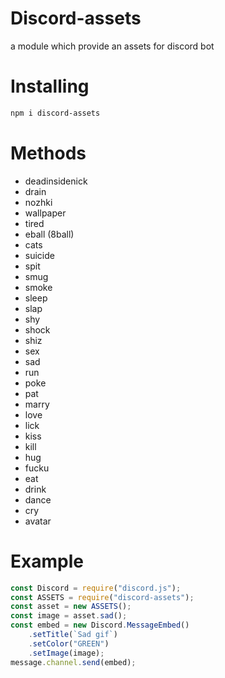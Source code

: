 # Discord-assets
 a module which provide an assets for discord bot
# Installing
```bash
npm i discord-assets
```
# Methods
- deadinsidenick
- drain
- nozhki
- wallpaper
- tired
- eball (8ball)
- cats
- suicide
- spit
- smug
- smoke
- sleep
- slap
- shy
- shock
- shiz
- sex
- sad
- run
- poke
- pat
- marry
- love
- lick
- kiss
- kill
- hug
- fucku
- eat
- drink
- dance
- cry
- avatar

# Example
```js
const Discord = require("discord.js");
const ASSETS = require("discord-assets");
const asset = new ASSETS();
const image = asset.sad();
const embed = new Discord.MessageEmbed()
    .setTitle(`Sad gif`)
    .setColor("GREEN")
    .setImage(image);
message.channel.send(embed);
```
